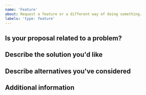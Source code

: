 ```yaml
---
name: 'Feature'
about: Request a feature or a different way of doing something.
labels: 'type: feature'
---
```


## Is your proposal related to a problem?

<!--
Provide a clear and concise description of what the problem is.
For example, "I'm always frustrated when..."
-->

## Describe the solution you'd like

<!--
Provide a clear and concise description of what you want to happen.
Include some code, if relevant.
-->

## Describe alternatives you've considered

<!--
[optional] Let us know about other solutions you've tried or researched.
-->

## Additional information

<!--
[optional] Is there anything else you can add about the proposal?
You might want to link to related issues here, if you haven't already.
-->
